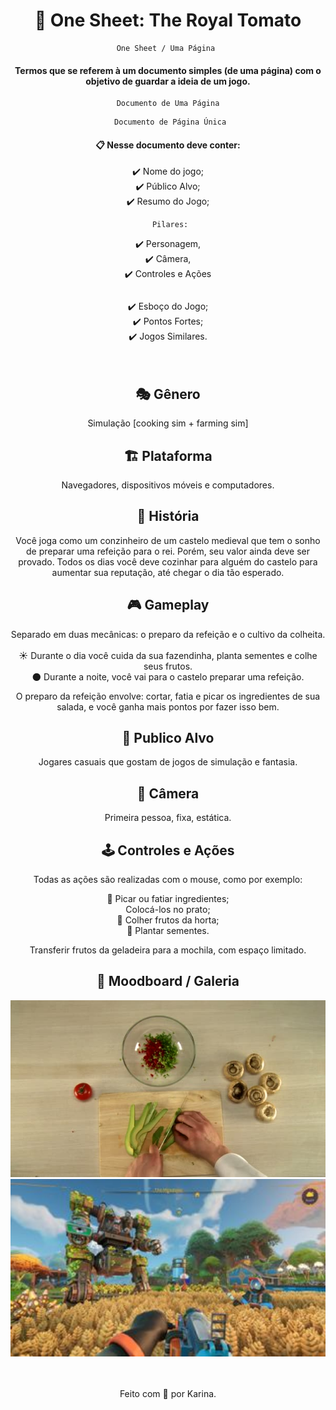 <div align="center">

# 🍅 One Sheet:  The Royal Tomato

```
One Sheet / Uma Página 
```
#### Termos que se referem à um documento simples (de uma página) com o objetivo de guardar a ideia de um jogo.

```
Documento de Uma Página
```

```
 Documento de Página Única
```



#### 📋 Nesse documento deve conter: 

✔️ Nome do jogo;<br>
✔️ Público Alvo;<br>
✔️ Resumo do Jogo;<br>
```
 Pilares:
```
✔️ Personagem, <br>
✔️ Câmera, <br>
✔️ Controles e Ações

```

```

✔️ Esboço do Jogo;<br>
✔️ Pontos Fortes;<br>
✔️ Jogos Similares.<br><br><br>
## 🎭 Gênero
Simulação [cooking sim + farming sim]

## 🏗️ Plataforma
Navegadores, dispositivos móveis e computadores.

## 📜 História

Você joga como um conzinheiro de um castelo medieval que tem o sonho de preparar uma refeição para o rei. Porém, seu valor ainda deve ser provado. Todos os dias você deve cozinhar para alguém do castelo para aumentar sua reputação, até chegar o dia tão esperado.

## 🎮 Gameplay

Separado em duas mecânicas: o preparo da refeição e o cultivo da colheita. <br><br>
☀️ Durante o dia você cuida da sua fazendinha, planta sementes e colhe seus frutos. <br>
🌑 Durante a noite, você vai para o castelo preparar uma refeição.

O preparo da refeição envolve: cortar, fatia e picar os ingredientes de sua salada, e você ganha mais pontos por fazer isso bem.

## 🎯 Publico Alvo

Jogares casuais que gostam de jogos de simulação e fantasia.

## 📸 Câmera

Primeira pessoa, fixa, estática.

## 🕹️ Controles e Ações

Todas as ações são realizadas com o mouse, como por exemplo: 

🔪 Picar ou fatiar ingredientes;<br> Colocá-los no prato;<br>
🚜 Colher frutos da horta;<br>
🌱 Plantar sementes.

Transferir frutos da geladeira para a mochila, com espaço limitado.

## 📂 Moodboard / Galeria

<img src="../assets/slicing-tomato-first.jpg"> <br>
<img src="../assets/farming-first.jpg" width="610px">


<br><br>Feito com 💜 por Karina.<br><br><br>
</div>
